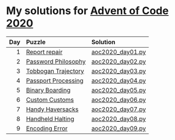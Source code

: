 # My solutions for [Advent of Code 2020](https://adventofcode.com/2020)

| Day | Puzzle                                                           | Solution                             |
| --: | :--------------------------------------------------------------- | :----------------------------------  |
| 1   | [Report repair](https://adventofcode.com/2020/day/1)             | [aoc2020_day01.py](aoc2020_day01.py) |
| 2   | [Password Philosophy](https://adventofcode.com/2020/day/2)       | [aoc2020_day02.py](aoc2020_day02.py) |
| 3   | [Tobbogan Trajectory](https://adventofcode.com/2020/day/3)       | [aoc2020_day03.py](aoc2020_day03.py) |
| 4   | [Passport Processing](https://adventofcode.com/2020/day/4)       | [aoc2020_day04.py](aoc2020_day04.py) |
| 5   | [Binary Boarding](https://adventofcode.com/2020/day/5)           | [aoc2020_day05.py](aoc2020_day05.py) |
| 6   | [Custom Customs](https://adventofcode.com/2020/day/6)            | [aoc2020_day06.py](aoc2020_day06.py) |
| 7   | [Handy Haversacks](https://adventofcode.com/2020/day/7)          | [aoc2020_day07.py](aoc2020_day07.py) |
| 8   | [Handheld Halting](https://adventofcode.com/2020/day/8)          | [aoc2020_day08.py](aoc2020_day08.py) |
| 9   | [Encoding Error](https://adventofcode.com/2020/day/9)            | [aoc2020_day09.py](aoc2020_day09.py) |
